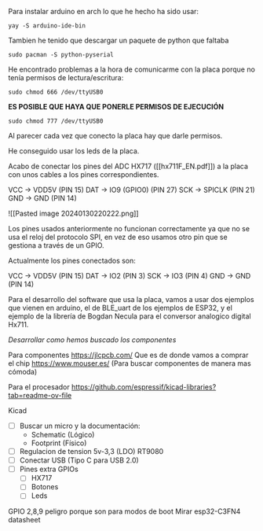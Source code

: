 Para instalar arduino en arch lo que he hecho ha sido usar:

	yay -S arduino-ide-bin

Tambien he tenido que descargar un paquete de python que faltaba

	sudo pacman -S python-pyserial

He encontrado problemas a la hora de comunicarme con la placa porque no tenía permisos de lectura/escritura:

	sudo chmod 666 /dev/ttyUSB0

**ES POSIBLE QUE HAYA QUE PONERLE PERMISOS DE EJECUCIÓN**

	sudo chmod 777 /dev/ttyUSB0

Al parecer cada vez que conecto la placa hay que darle permisos.

He conseguido usar los leds de la placa.

Acabo de conectar  los pines del ADC HX717 ([[hx711F_EN.pdf]]) a la placa con unos cables a los pines correspondientes.

VCC -> VDD5V (PIN 15)
DAT -> IO9 (GPIO0) (PIN 27)
SCK -> SPICLK (PIN 21)
GND -> GND (PIN 14)

![[Pasted image 20240130220222.png]]

Los pines usados anteriormente no funcionan correctamente ya que no se usa el reloj del protocolo SPI, en vez de eso usamos otro pin que se gestiona a través de un GPIO.

Actualmente los pines conectados son:

VCC -> VDD5V (PIN 15)
DAT -> IO2 (PIN 3)
SCK -> IO3 (PIN 4)
GND -> GND (PIN 14)

Para el desarrollo del software que usa la placa, vamos a usar dos ejemplos que vienen en arduino, el de BLE_uart de los ejemplos de ESP32, y el ejemplo de la librería de Bogdan Necula para el conversor analogico digital Hx711.

*Desarrollar como hemos buscado los componentes*

Para componentes
	https://jlcpcb.com/
	Que es de donde vamos a comprar el chip
	https://www.mouser.es/ (Para buscar componentes de manera mas cómoda)

Para el procesador
	https://github.com/espressif/kicad-libraries?tab=readme-ov-file

Kicad
* [ ] Buscar un micro y la documentación:
	* Schematic (Lógico)
	* Footprint (Físico)
* [ ] Regulacion de tension 5v-3,3 (LDO) RT9080
* [ ] Conectar USB (Tipo C para USB 2.0)
* [ ] Pines extra GPIOs
	* [ ] HX717
	* [ ] Botones
	* [ ] Leds

GPIO 2,8,9 peligro porque son para modos de boot
Mirar esp32-C3FN4 datasheet

